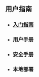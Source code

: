 ## 用户指南
* ### [入门指南](https://help-new.worktile.com/yong-hu-zhi-nan/ru-men-zhi-nan.html)
* ### 用户手册
* ### 安全手册
* ### 本地部署